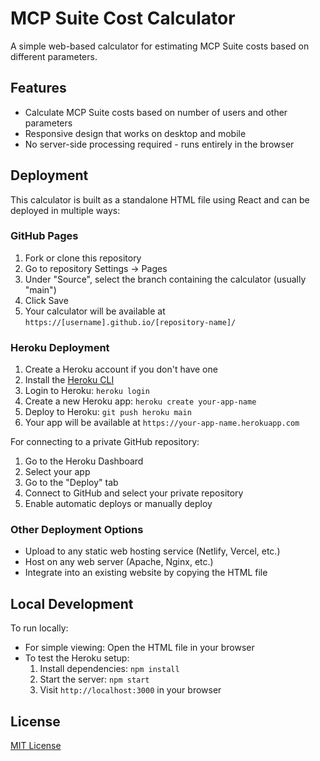 # MCP Suite Cost Calculator

A simple web-based calculator for estimating MCP Suite costs based on different
parameters.

## Features

- Calculate MCP Suite costs based on number of users and other parameters
- Responsive design that works on desktop and mobile
- No server-side processing required - runs entirely in the browser

## Deployment

This calculator is built as a standalone HTML file using React and can be
deployed in multiple ways:

### GitHub Pages

1. Fork or clone this repository
2. Go to repository Settings → Pages
3. Under "Source", select the branch containing the calculator (usually "main")
4. Click Save
5. Your calculator will be available at
   `https://[username].github.io/[repository-name]/`

### Heroku Deployment

1. Create a Heroku account if you don't have one
2. Install the [Heroku CLI](https://devcenter.heroku.com/articles/heroku-cli)
3. Login to Heroku: `heroku login`
4. Create a new Heroku app: `heroku create your-app-name`
5. Deploy to Heroku: `git push heroku main`
6. Your app will be available at `https://your-app-name.herokuapp.com`

For connecting to a private GitHub repository:

1. Go to the Heroku Dashboard
2. Select your app
3. Go to the "Deploy" tab
4. Connect to GitHub and select your private repository
5. Enable automatic deploys or manually deploy

### Other Deployment Options

- Upload to any static web hosting service (Netlify, Vercel, etc.)
- Host on any web server (Apache, Nginx, etc.)
- Integrate into an existing website by copying the HTML file

## Local Development

To run locally:

- For simple viewing: Open the HTML file in your browser
- To test the Heroku setup:
  1. Install dependencies: `npm install`
  2. Start the server: `npm start`
  3. Visit `http://localhost:3000` in your browser

## License

[MIT License](LICENSE)
